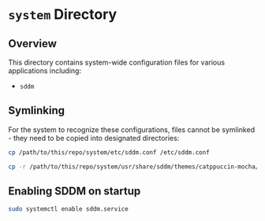 # `system` Directory

## Overview  
This directory contains system-wide configuration files for various applications including:  

- `sddm`

## Symlinking

For the system to recognize these configurations, files cannot be symlinked - they need to be copied into designated directories:  

```bash
cp /path/to/this/repo/system/etc/sddm.conf /etc/sddm.conf

cp -r /path/to/this/repo/system/usr/share/sddm/themes/catppuccin-mocha/ /usr/share/sddm/themes/catppuccin-mocha
````

## Enabling SDDM on startup
```bash
sudo systemctl enable sddm.service
```

